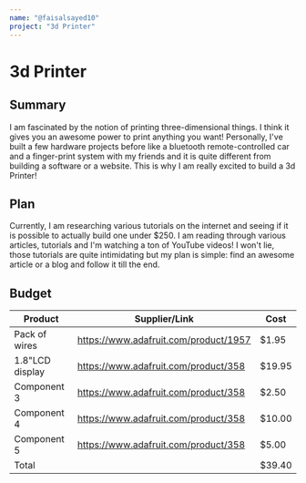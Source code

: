 ```yaml
---
name: "@faisalsayed10"
project: "3d Printer"
---
```


# 3d Printer

## Summary

I am fascinated by the notion of printing three-dimensional things. I think it gives you an awesome power to print anything you want! Personally, I've built a few hardware projects before like a bluetooth remote-controlled car and a finger-print system with my friends and it is quite different from building a software or a website. This is why I am really excited to build a 3d Printer!

## Plan

Currently, I am researching various tutorials on the internet and seeing if it is possible to actually build one under $250. I am reading through various articles, tutorials and I'm watching a ton of YouTube videos! I won't lie, those tutorials are quite intimidating but my plan is simple: find an awesome article or a blog and follow it till the end.

## Budget

| Product         | Supplier/Link                         | Cost   |
| --------------- | ------------------------------------- | ------ |
| Pack of wires   | https://www.adafruit.com/product/1957 | $1.95  |
| 1.8"LCD display | https://www.adafruit.com/product/358  | $19.95 |
| Component 3     | https://www.adafruit.com/product/358  | $2.50  |
| Component 4     | https://www.adafruit.com/product/358  | $10.00 |
| Component 5     | https://www.adafruit.com/product/358  | $5.00  |
| Total           |                                       | $39.40 |
